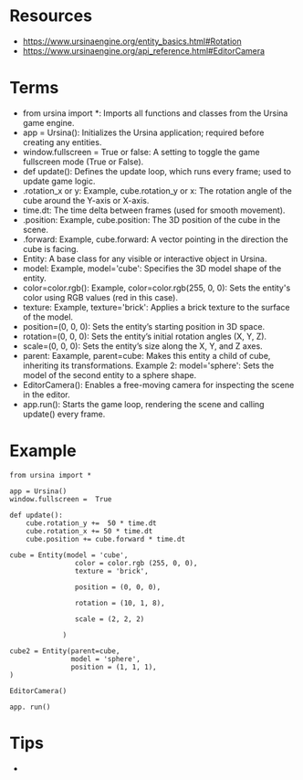 # Resources
- https://www.ursinaengine.org/entity_basics.html#Rotation
- https://www.ursinaengine.org/api_reference.html#EditorCamera

# Terms
- from ursina import *: Imports all functions and classes from the Ursina game engine.
- app = Ursina(): Initializes the Ursina application; required before creating any entities.
- window.fullscreen = True or false: A setting to toggle the game fullscreen mode (True or False).
- def update(): Defines the update loop, which runs every frame; used to update game logic.
- .rotation_x or y: Example, cube.rotation_y or x: The rotation angle of the cube around the Y-axis or X-axis.
- time.dt: The time delta between frames (used for smooth movement).
- .position: Example, cube.position: The 3D position of the cube in the scene.
- .forward: Example, cube.forward: A vector pointing in the direction the cube is facing.
- Entity: A base class for any visible or interactive object in Ursina.
- model: Example, model='cube': Specifies the 3D model shape of the entity.
- color=color.rgb(): Example, color=color.rgb(255, 0, 0): Sets the entity's color using RGB values (red in this case).
- texture: Example, texture='brick': Applies a brick texture to the surface of the model.
- position=(0, 0, 0): Sets the entity’s starting position in 3D space.
- rotation=(0, 0, 0): Sets the entity’s initial rotation angles (X, Y, Z).
- scale=(0, 0, 0): Sets the entity’s size along the X, Y, and Z axes.
- parent: Eaxample, parent=cube: Makes this entity a child of cube, inheriting its transformations. Example 2: model='sphere': Sets the model of the second entity to a sphere shape.
- EditorCamera(): Enables a free-moving camera for inspecting the scene in the editor.
- app.run(): Starts the game loop, rendering the scene and calling update() every frame.

# Example
```
from ursina import *

app = Ursina()
window.fullscreen =  True

def update():
    cube.rotation_y +=  50 * time.dt
    cube.rotation_x += 50 * time.dt
    cube.position += cube.forward * time.dt

cube = Entity(model = 'cube',
                color = color.rgb (255, 0, 0),
                texture = 'brick',

                position = (0, 0, 0),

                rotation = (10, 1, 8),

                scale = (2, 2, 2)

             )

cube2 = Entity(parent=cube,
               model = 'sphere',
               position = (1, 1, 1),
)

EditorCamera()

app. run()
```

# Tips
- 

